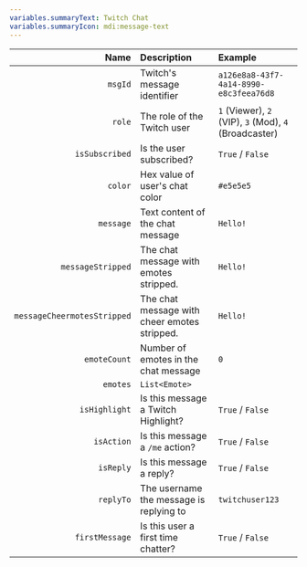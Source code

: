 ```yaml
---
variables.summaryText: Twitch Chat
variables.summaryIcon: mdi:message-text
---
```


| Name | Description | Example |
|-----:|:------------|:--------|
`msgId` | Twitch's message identifier | `a126e8a8-43f7-4a14-8990-e8c3feea76d8`
`role` | The role of the Twitch user | `1` (Viewer), `2` (VIP), `3` (Mod), `4` (Broadcaster)
`isSubscribed` | Is the user subscribed? | `True` / `False`
`color` | Hex value of user's chat color | `#e5e5e5`
`message` | Text content of the chat message | `Hello!`
`messageStripped` | The chat message with emotes stripped. | `Hello!`
`messageCheermotesStripped` | The chat message with cheer emotes stripped. | `Hello!`
`emoteCount` | Number of emotes in the chat message | `0`
`emotes` | `List<Emote>` |
`isHighlight` | Is this message a Twitch Highlight? | `True` / `False`
`isAction` | Is this message a `/me` action? | `True` / `False`
`isReply`| Is this message a reply? | `True` / `False`
`replyTo`| The username the message is replying to | `twitchuser123`
`firstMessage` | Is this user a first time chatter? | `True` / `False`